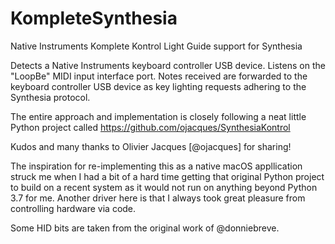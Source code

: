 # KompleteSynthesia
Native Instruments Komplete Kontrol Light Guide support for Synthesia

Detects a Native Instruments keyboard controller USB device. Listens on the "LoopBe" MIDI input interface port.
Notes received are forwarded to the keyboard controller USB device as key lighting requests adhering to the Synthesia
protocol.

The entire approach and implementation is closely following a neat little Python project called
https://github.com/ojacques/SynthesiaKontrol

Kudos and many thanks to Olivier Jacques [@ojacques] for sharing!

The inspiration for re-implementing this as a native macOS appllication struck me when I had a bit of a hard time getting
that original Python project to build on a recent system as it would not run on anything beyond Python 3.7 for me. Another 
driver here is that I always took great pleasure from controlling hardware via code.

Some HID bits are taken from the original work of @donniebreve.
